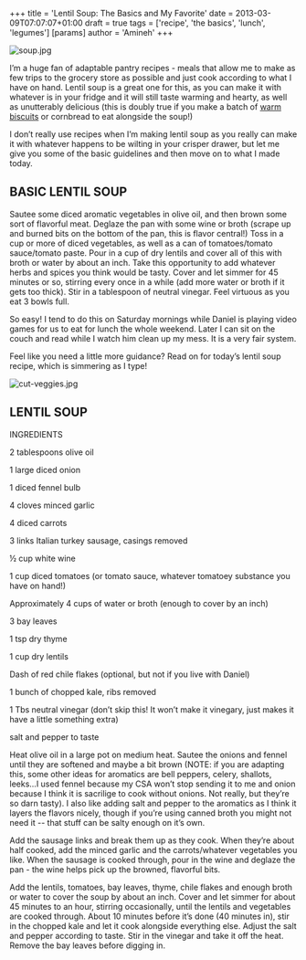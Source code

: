 +++
title = 'Lentil Soup: The Basics and My Favorite'
date = 2013-03-09T07:07:07+01:00
draft = true
tags = ['recipe', 'the basics', 'lunch', 'legumes']
[params]
author = 'Amineh'
+++


![soup.jpg](/lentil-soup/soup.jpg)

I’m a huge fan of adaptable pantry recipes - meals that allow me to make as few trips to the grocery store as possible
and just cook according to what I have on hand. Lentil soup is a great one for this, as you can make it with whatever is
in your fridge and it will still taste warming and hearty, as well as unutterably delicious (this is doubly true if you
make a batch of [warm biscuits](/posts/biscuit-quest) or cornbread to eat alongside the soup!)

I don’t really use recipes when I’m making lentil soup as you really can make it with whatever happens to be wilting in
your crisper drawer, but let me give you some of the basic guidelines and then move on to what I made today.

## BASIC LENTIL SOUP

Sautee some diced aromatic vegetables in olive oil, and then brown some sort of flavorful meat. Deglaze the pan with
some wine or broth (scrape up and burned bits on the bottom of the pan, this is flavor central!) Toss in a cup or more
of diced vegetables, as well as a can of tomatoes/tomato sauce/tomato paste. Pour in a cup of dry lentils and cover all
of this with broth or water by about an inch. Take this opportunity to add whatever herbs and spices you think would be
tasty. Cover and let simmer for 45 minutes or so, stirring every once in a while (add more water or broth if it gets too
thick). Stir in a tablespoon of neutral vinegar. Feel virtuous as you eat 3 bowls full.

So easy! I tend to do this on Saturday mornings while Daniel is playing video games for us to eat for lunch the whole
weekend. Later I can sit on the couch and read while I watch him clean up my mess. It is a very fair system.

Feel like you need a little more guidance? Read on for today’s lentil soup recipe, which is simmering as I type!

![cut-veggies.jpg](/lentil-soup/cut-veggies.jpg)

## LENTIL SOUP

INGREDIENTS

2 tablespoons olive oil

1 large diced onion

1 diced fennel bulb

4 cloves minced garlic

4 diced carrots

3 links Italian turkey sausage, casings removed

½ cup white wine

1 cup diced tomatoes (or tomato sauce, whatever tomatoey substance you have on hand!)

Approximately 4 cups of water or broth (enough to cover by an inch)

3 bay leaves

1 tsp dry thyme

1 cup dry lentils

Dash of red chile flakes (optional, but not if you live with Daniel)

1 bunch of chopped kale, ribs removed

1 Tbs neutral vinegar (don’t skip this! It won’t make it vinegary, just makes it have a little something extra)

salt and pepper to taste

Heat olive oil in a large pot on medium heat. Sautee the onions and fennel until they are softened and maybe a bit
brown (NOTE: if you are adapting this, some other ideas for aromatics are bell peppers, celery, shallots, leeks...I used
fennel because my CSA won’t stop sending it to me and onion because I think it is sacrilige to cook without onions. Not
really, but they’re so darn tasty). I also like adding salt and pepper to the aromatics as I think it layers the flavors
nicely, though if you’re using canned broth you might not need it -- that stuff can be salty enough on it’s own.

Add the sausage links and break them up as they cook. When they’re about half cooked, add the minced garlic and the
carrots/whatever vegetables you like. When the sausage is cooked through, pour in the wine and deglaze the pan - the
wine helps pick up the browned, flavorful bits.

Add the lentils, tomatoes, bay leaves, thyme, chile flakes and enough broth or water to cover the soup by about an inch.
Cover and let simmer for about 45 minutes to an hour, stirring occasionally, until the lentils and vegetables are cooked
through. About 10 minutes before it’s done (40 minutes in), stir in the chopped kale and let it cook alongside
everything else. Adjust the salt and pepper according to taste. Stir in the vinegar and take it off the heat. Remove the
bay leaves before digging in.
